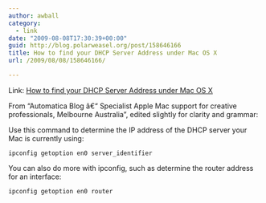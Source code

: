 ```yaml
---
author: awball
category:
  - link
date: "2009-08-08T17:30:39+00:00"
guid: http://blog.polarweasel.org/post/158646166
title: How to find your DHCP Server Address under Mac OS X
url: /2009/08/08/158646166/

---
```

Link: [How to find your DHCP Server Address under Mac OS X](http://automatica.com.au/blog/2009/07/how-to-find-your-dhcp-server-address-under-mac-os-x/)

From “Automatica Blog â€“ Specialist Apple Mac support for creative professionals, Melbourne Australia”, edited slightly for clarity and grammar:

Use this command to determine the IP address of the DHCP server your Mac is currently using:

```
ipconfig getoption en0 server_identifier
```

You can also do more with ipconfig, such as determine the router address for an interface:

```
ipconfig getoption en0 router
```
